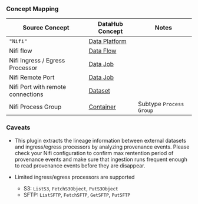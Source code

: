 ### Concept Mapping

| Source Concept                    | DataHub Concept                                           | Notes                   |
| --------------------------------- | --------------------------------------------------------- | ----------------------- |
| `"Nifi"`                          | [Data Platform](../../metamodel/entities/dataPlatform.md) |                         |
| Nifi flow                         | [Data Flow](../../metamodel/entities/dataFlow.md)         |                         |
| Nifi Ingress / Egress Processor   | [Data Job](../../metamodel/entities/dataJob.md)           |                         |
| Nifi Remote Port                  | [Data Job](../../metamodel/entities/dataJob.md)           |                         |
| Nifi Port with remote connections | [Dataset](../../metamodel/entities/dataset.md)            |                         |
| Nifi Process Group                | [Container](../../metamodel/entities/container.md)        | Subtype `Process Group` |

### Caveats

- This plugin extracts the lineage information between external datasets and ingress/egress processors by analyzing provenance events. Please check your Nifi configuration to confirm max rentention period of provenance events and make sure that ingestion runs frequent enough to read provenance events before they are disappear.

- Limited ingress/egress processors are supported
  - S3: `ListS3`, `FetchS3Object`, `PutS3Object`
  - SFTP: `ListSFTP`, `FetchSFTP`, `GetSFTP`, `PutSFTP`
